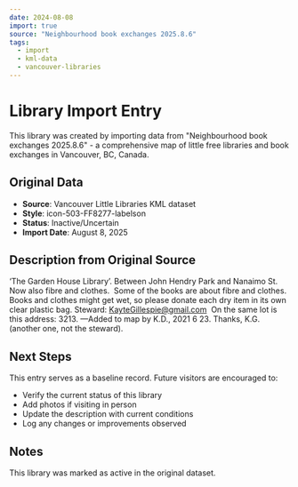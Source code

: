 ```yaml
---
date: 2024-08-08
import: true
source: "Neighbourhood book exchanges 2025.8.6"
tags:
  - import
  - kml-data
  - vancouver-libraries
---
```


# Library Import Entry

This library was created by importing data from "Neighbourhood book exchanges 2025.8.6" - a comprehensive map of little free libraries and book exchanges in Vancouver, BC, Canada.

## Original Data

- **Source**: Vancouver Little Libraries KML dataset
- **Style**: icon-503-FF8277-labelson
- **Status**: Inactive/Uncertain
- **Import Date**: August 8, 2025

## Description from Original Source

‘The Garden House Library’.
Between John Hendry Park and Nanaimo St.
Now also fibre and clothes.  
Some of the books are about fibre and clothes.
Books and clothes might get wet, so please donate each dry item in its own clear plastic bag. Steward: KayteGillespie@gmail.com 
On the same lot is this address: 3213.
—Added to map by K.D., 2021 6 23. 
Thanks, K.G. (another one, not the steward).



## Next Steps

This entry serves as a baseline record. Future visitors are encouraged to:
- Verify the current status of this library
- Add photos if visiting in person
- Update the description with current conditions
- Log any changes or improvements observed

## Notes

This library was marked as active in the original dataset.
